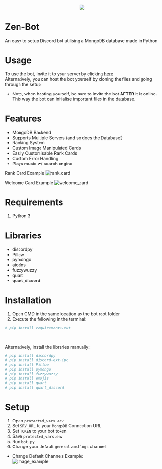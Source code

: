 <p align="center"><img src="https://cdn.discordapp.com/attachments/833503537479942155/841505138497814559/zenyx_bot_2_small.png" /></p>

# Zen-Bot
An easy to setup Discord bot utilising a MongoDB database made in Python <br>

# Usage
To use the bot, invite it to your server by clicking [here](https://discord.com/api/oauth2/authorize?client_id=813239350702637058&permissions=8&scope=bot) <br>
Alternatively, you can host the bot yourself by cloning the files and going through the setup  
- Note, when hosting yourself, be sure to invite the bot <b>AFTER</b> it is online. This way the bot can initialise important files in the database.

# Features 
- MongoDB Backend 
- Supports Multiple Servers (and so does the Database!)
- Ranking System
- Custom Image Manipulated Cards 
- Easily Customisable Rank Cards 
- Custom Error Handling 
- Plays music w/ search engine 

Rank Card Example
![rank_card](https://cdn.discordapp.com/attachments/665771066085474346/840510892516704296/card_temp-1.png)

Welcome Card Example
![welcome_card](https://cdn.discordapp.com/attachments/665771066085474346/840511453454532648/temp_welcome.png)
# Requirements 
1. Python 3

# Libraries 
- discordpy 
- Pillow 
- pymongo
- aiodns
- fuzzywuzzy
- quart
- quart_discord

# Installation 
1. Open CMD in the same location as the bot root folder
2. Execute the following in the terminal:
```py
# pip install requirements.txt
```
<br>

Alternatively, install the libraries manually:
```py
# pip install discordpy 
# pip install discord-ext-ipc 
# pip install Pillow
# pip install pymongo
# pip install fuzzywuzzy 
# pip install emojis
# pip install quart
# pip install quart_discord
```


# Setup
1. Open `protected_vars.env`
2. Set `SRV_URL` to your `MongoDB` Connection URL 
3. Set `TOKEN` to your bot token 
4. Save `protected_vars.env`
5. Run `bot.py`
6. Change your default `general` and `logs` channel 

- Change Default Channels Example: <br>
![image_example](https://cdn.discordapp.com/attachments/833503537479942155/842426219093688320/unknown.png)
